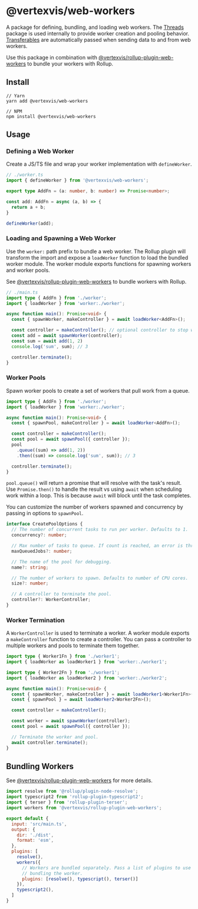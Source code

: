 # @vertexvis/web-workers

A package for defining, bundling, and loading web workers. The [Threads] package
is used internally to provide worker creation and pooling behavior.
[Transferables] are automatically passed when sending data to and from web
workers.

Use this package in combination with [@vertexvis/rollup-plugin-web-workers] to
bundle your workers with Rollup.

## Install

```
// Yarn
yarn add @vertexvis/web-workers

// NPM
npm install @vertexvis/web-workers
```

## Usage

### Defining a Web Worker

Create a JS/TS file and wrap your worker implementation with `defineWorker`.

```ts
// ./worker.ts
import { defineWorker } from '@vertexvis/web-workers';

export type AddFn = (a: number, b: number) => Promise<number>;

const add: AddFn = async (a, b) => {
  return a + b;
}

defineWorker(add);
```

### Loading and Spawning a Web Worker

Use the `worker:` path prefix to bundle a web worker. The Rollup plugin will
transform the import and expose a `loadWorker` function to load the bundled
worker module. The worker module exports functions for spawning workers and
worker pools.

See [@vertexvis/rollup-plugin-web-workers] to bundle workers with Rollup.

```ts
// ./main.ts
import type { AddFn } from './worker';
import { loadWorker } from 'worker:./worker';

async function main(): Promise<void> {
  const { spawnWorker, makeController } = await loadWorker<AddFn>();

  const controller = makeController(); // optional controller to stop worker.
  const add = await spawnWorker(controller);
  const sum = await add(1, 2)
  console.log('sum', sum); // 3

  controller.terminate();
}
```

### Worker Pools

Spawn worker pools to create a set of workers that pull work from a queue.

```ts
import type { AddFn } from './worker';
import { loadWorker } from 'worker:./worker';

async function main(): Promise<void> {
  const { spawnPool, makeController } = await loadWorker<AddFn>();

  const controller = makeController();
  const pool = await spawnPool({ controller });
  pool
    .queue((sum) => add(1, 2))
    .then((sum) => console.log('sum', sum)); // 3

  controller.terminate();
}
```

`pool.queue()` will return a promise that will resolve with the task's result.
Use `Promise.then()` to handle the result vs using `await` when scheduling work
within a loop. This is because `await` will block until the task completes.

You can customize the number of workers spawned and concurrency by passing in
options to `spawnPool`.

```ts
interface CreatePoolOptions {
  // The number of concurrent tasks to run per worker. Defaults to 1.
  concurrency?: number;

  // Max number of tasks to queue. If count is reached, an error is thrown.
  maxQueuedJobs?: number;

  // The name of the pool for debugging.
  name?: string;

  // The number of workers to spawn. Defaults to number of CPU cores.
  size?: number;

  // A controller to terminate the pool.
  controller?: WorkerController;
}
```

### Worker Termination

A `WorkerController` is used to terminate a worker. A worker module exports a
`makeController` function to create a controller. You can pass a controller to
multiple workers and pools to terminate them together.


```ts
import type { Worker1Fn } from './worker1';
import { loadWorker as loadWorker1 } from 'worker:./worker1';

import type { Worker2Fn } from './worker1';
import { loadWorker as loadWorker2 } from 'worker:./worker2';

async function main(): Promise<void> {
  const { spawnWorker, makeController } = await loadWorker1<Worker1Fn>();
  const { spawnPool } = await loadWorker2<Worker2Fn>();

  const controller = makeController();

  const worker = await spawnWorker(controller);
  const pool = await spawnPool({ controller });

  // Terminate the worker and pool.
  await controller.terminate();
}
```

## Bundling Workers

See [@vertexvis/rollup-plugin-web-workers] for more details.

```js
import resolve from '@rollup/plugin-node-resolve';
import typescript2 from 'rollup-plugin-typescript2';
import { terser } from 'rollup-plugin-terser';
import workers from '@vertexvis/rollup-plugin-web-workers';

export default {
  input: 'src/main.ts',
  output: {
    dir: './dist',
    format: 'esm',
  },
  plugins: [
    resolve(),
    workers({
      // Workers are bundled separately. Pass a list of plugins to use when
      // bundling the worker.
      plugins: [resolve(), typescript(), terser()]
    }),
    typescript2(),
  ]
}
```

[Threads]: https://threads.js.org/
[Transferables]: https://developer.mozilla.org/en-US/docs/Web/API/Transferable
[@vertexvis/rollup-plugin-web-workers]: https://www.npmjs.com/package/@vertexvis/rollup-plugin-web-workers
